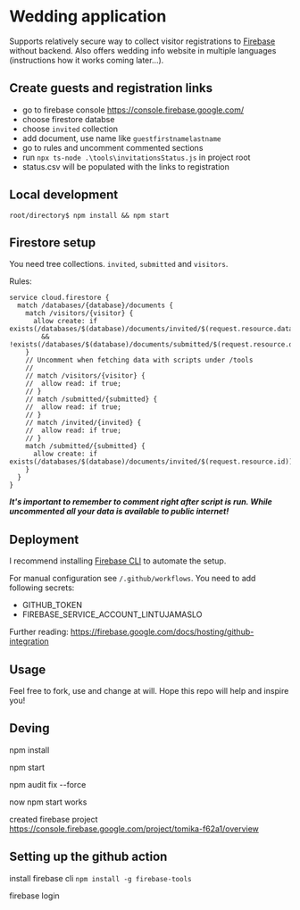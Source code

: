 # Wedding application

Supports relatively secure way to collect visitor registrations to [Firebase](https://firebase.google.com/) without backend. Also offers wedding info website in multiple languages (instructions how it works coming later...).

## Create guests and registration links

- go to firebase console https://console.firebase.google.com/
- choose firestore databse
- choose `invited` collection
- add document, use name like `guestfirstnamelastname`
- go to rules and uncomment commented sections
- run `npx ts-node .\tools\invitationsStatus.js` in project root
- status.csv will be populated with the links to registration


## Local development

```
root/directory$ npm install && npm start
```

## Firestore setup

You need tree collections. `invited`, `submitted` and `visitors`.

Rules:
```
service cloud.firestore {
  match /databases/{database}/documents {
    match /visitors/{visitor} {
      allow create: if exists(/databases/$(database)/documents/invited/$(request.resource.data.invitationId))
      	&& !exists(/databases/$(database)/documents/submitted/$(request.resource.data.invitationId));
    }
    // Uncomment when fetching data with scripts under /tools
    //
    // match /visitors/{visitor} {
    // 	allow read: if true;
    // }
    // match /submitted/{submitted} {
    // 	allow read: if true;
    // }
    // match /invited/{invited} {
    // 	allow read: if true;
    // }
    match /submitted/{submitted} {
      allow create: if exists(/databases/$(database)/documents/invited/$(request.resource.id))
    }
  }
}
```

***It's important to remember to comment right after script is run. While uncommented all your data is available to public internet!***

## Deployment

I recommend installing [Firebase CLI](https://firebaseopensource.com/projects/firebase/firebase-tools/) to automate the setup.

For manual configuration see `/.github/workflows`. You need to add following secrets:
- GITHUB_TOKEN
- FIREBASE_SERVICE_ACCOUNT_LINTUJAMASLO

Further reading: https://firebase.google.com/docs/hosting/github-integration
## Usage

Feel free to fork, use and change at will. Hope this repo will help and inspire you!

## Deving

npm install

npm start

npm audit fix --force

now npm start works

created firebase project https://console.firebase.google.com/project/tomika-f62a1/overview


## Setting up the github action

install firebase cli `npm install -g firebase-tools`

firebase login


